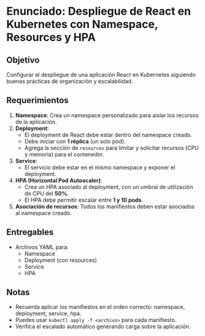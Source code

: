 # Enunciado: Despliegue de React en Kubernetes con Namespace, Resources y HPA

## Objetivo
Configurar el despliegue de una aplicación React en Kubernetes siguiendo buenas prácticas de organización y escalabilidad.

## Requerimientos

1. **Namespace**: Crea un namespace personalizado para aislar los recursos de la aplicación.
2. **Deployment**:
   - El deployment de React debe estar dentro del namespace creado.
   - Debe iniciar con **1 réplica** (un solo pod).
   - Agrega la sección de `resources` para limitar y solicitar recursos (CPU y memoria) para el contenedor.
3. **Service**:
   - El servicio debe estar en el mismo namespace y exponer el deployment.
4. **HPA (Horizontal Pod Autoscaler)**:
   - Crea un HPA asociado al deployment, con un umbral de utilización de CPU del **50%**.
   - El HPA debe permitir escalar entre **1 y 10 pods**.
5. **Asociación de recursos**: Todos los manifiestos deben estar asociados al namespace creado.

## Entregables
- Archivos YAML para:
  - Namespace
  - Deployment (con resources)
  - Service
  - HPA

## Notas
- Recuerda aplicar los manifiestos en el orden correcto: namespace, deployment, service, hpa.
- Puedes usar `kubectl apply -f <archivo>` para cada manifiesto.
- Verifica el escalado automático generando carga sobre la aplicación.
